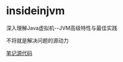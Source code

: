 # insideinjvm
深入理解Java虚拟机--JVM高级特性与最佳实践

不将就是解决问题的源动力

[笔记源代码](http://note.youdao.com/yws/public/redirect/share?id=31dfedc15c34dcc8c19d56099c155c79&type=true)
